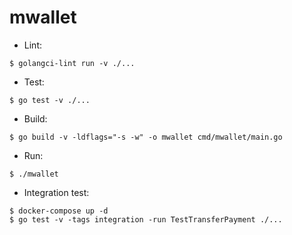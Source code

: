 # mwallet

- Lint:

```shell
$ golangci-lint run -v ./...
```

- Test:

```shell
$ go test -v ./...
```

- Build:

```shell
$ go build -v -ldflags="-s -w" -o mwallet cmd/mwallet/main.go
```

- Run:

```shell
$ ./mwallet
```

- Integration test:

```shell
$ docker-compose up -d
$ go test -v -tags integration -run TestTransferPayment ./...
```